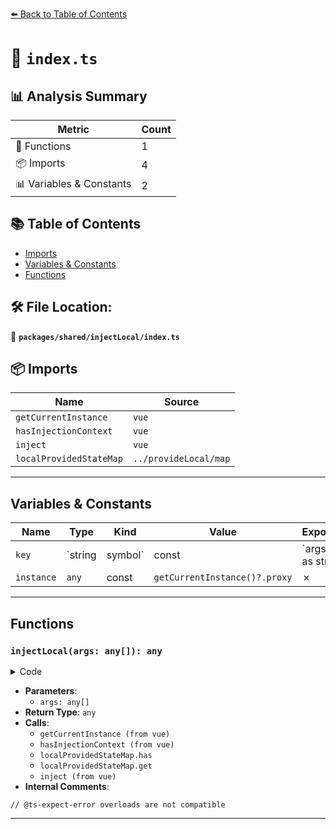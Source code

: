 [⬅️ Back to Table of Contents](../../../index.md)

# 📄 `index.ts`

## 📊 Analysis Summary

| Metric | Count |
|--------|-------|
| 🔧 Functions | 1 |
| 📦 Imports | 4 |
| 📊 Variables & Constants | 2 |

## 📚 Table of Contents

- [Imports](#imports)
- [Variables & Constants](#variables-constants)
- [Functions](#functions)

## 🛠️ File Location:
📂 **`packages/shared/injectLocal/index.ts`**

## 📦 Imports

| Name | Source |
|------|--------|
| `getCurrentInstance` | `vue` |
| `hasInjectionContext` | `vue` |
| `inject` | `vue` |
| `localProvidedStateMap` | `../provideLocal/map` |


---

## Variables & Constants

| Name | Type | Kind | Value | Exported |
|------|------|------|-------|----------|
| `key` | `string | symbol` | const | `args[0] as string | symbol` | ✗ |
| `instance` | `any` | const | `getCurrentInstance()?.proxy` | ✗ |


---

## Functions

### `injectLocal(args: any[]): any`

<details><summary>Code</summary>

```ts
(...args) => {
  const key = args[0] as string | symbol
  const instance = getCurrentInstance()?.proxy
  if (instance == null && !hasInjectionContext())
    throw new Error('injectLocal must be called in setup')

  if (instance && localProvidedStateMap.has(instance) && key in localProvidedStateMap.get(instance)!)
    return localProvidedStateMap.get(instance)![key]

  // @ts-expect-error overloads are not compatible
  return inject(...args)
}
```
</details>

- **Parameters**:
  - `args: any[]`
- **Return Type**: `any`
- **Calls**:
  - `getCurrentInstance (from vue)`
  - `hasInjectionContext (from vue)`
  - `localProvidedStateMap.has`
  - `localProvidedStateMap.get`
  - `inject (from vue)`
- **Internal Comments**:
```
// @ts-expect-error overloads are not compatible
```


---